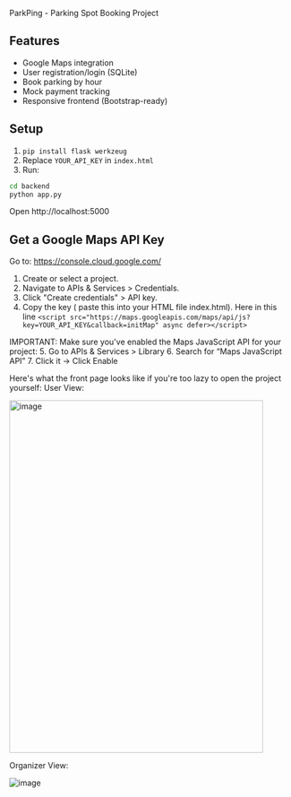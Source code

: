 ParkPing - Parking Spot Booking Project

## Features
- Google Maps integration
- User registration/login (SQLite)
- Book parking by hour
- Mock payment tracking
- Responsive frontend (Bootstrap-ready)

## Setup
1. `pip install flask werkzeug`
2. Replace `YOUR_API_KEY` in `index.html`
3. Run:
```bash
cd backend
python app.py
```
Open http://localhost:5000


## Get a Google Maps API Key

Go to: https://console.cloud.google.com/
1. Create or select a project.
2. Navigate to APIs & Services > Credentials.
3. Click "Create credentials" > API key.
4. Copy the key ( paste this into your HTML file index.html).
Here in this line `<script src="https://maps.googleapis.com/maps/api/js?key=YOUR_API_KEY&callback=initMap" async defer></script>`

IMPORTANT: Make sure you've enabled the Maps JavaScript API for your project:
5. Go to APIs & Services > Library
6. Search for “Maps JavaScript API”
7. Click it → Click Enable

Here's what the front page looks like if you're too lazy to open the project yourself:
User View:

<img width="453" height="629" alt="image" src="https://github.com/user-attachments/assets/3a7c86c7-9d97-45eb-8630-6185e865201d" />

Organizer View:

![image](https://github.com/user-attachments/assets/85b843a4-e942-4ca6-9395-59720ae92d60)
